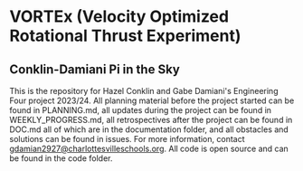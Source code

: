# VORTEx (Velocity Optimized Rotational Thrust Experiment)
## Conklin-Damiani Pi in the Sky

This is the repository for Hazel Conklin and Gabe Damiani's Engineering Four project 2023/24. All planning material before the project started can be found in PLANNING.md, all updates during the project can be found in WEEKLY_PROGRESS.md, all retrospectives after the project can be found in DOC.md all of which are in the documentation folder, and all obstacles and solutions can be found in issues. For more information, contact gdamian2927@charlottesvilleschools.org. All code is open source and can be found in the code folder.
